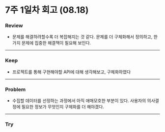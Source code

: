 # 7주 1일차 회고 (08.18)

### Review
- 문제를 해결하려할수록 더 복잡해지는 것 같다. 문제를 더 구체화해서 정의하고, 한 가지 문제에 집중한 해결책이 필요해 보인다.

---
### Keep
- 프로젝트를 통해 구현해야할 API에 대해 생각해보고, 구체화하였다

---
### Problem
- 수집할 데이터를 선정하는 과정에서 아직 애매모호한 부분이 있다. 사용자의 의사결정에 필요한 정보가 무엇인지 구체화를 더 해야겠다.

---
### Try
